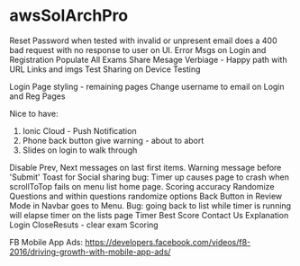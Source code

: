# awsSolArchPro



Reset Password when tested with invalid or unpresent email does a 400 bad request with no response to user on UI.
Error Msgs on Login and Registration
Populate All Exams
Share Mesage Verbiage - Happy path with URL Links and imgs
Test Sharing on Device
Testing


Login Page styling - remaining pages 
Change username to email on Login and Reg Pages




Nice to have:
1. Ionic Cloud - Push Notification
2. Phone back button give warning - about to abort
3. Slides on login to walk through



Disable Prev, Next messages on last first items.
Warning message before 'Submit'
Toast for Social sharing
bug: Timer up causes page to crash when scrollToTop fails on menu list home page.
Scoring accuracy
Randomize Questions and within questions randomize options
Back Button in  Review Mode in Navbar goes to Menu.
Bug: going back to list while timer is running will elapse timer on the lists page
Timer
Best Score
Contact Us
Explanation
Login
CloseResuts - clear exam
Scoring


FB Mobile App Ads:
https://developers.facebook.com/videos/f8-2016/driving-growth-with-mobile-app-ads/
